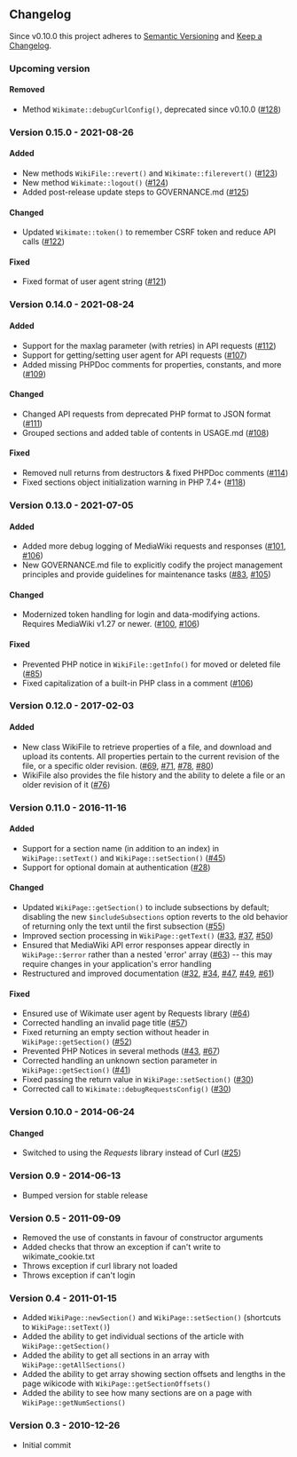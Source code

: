 ## Changelog

Since v0.10.0 this project adheres to [Semantic Versioning](http://semver.org/)
and [Keep a Changelog](http://keepachangelog.com/).

### Upcoming version

#### Removed

* Method `Wikimate::debugCurlConfig()`, deprecated since v0.10.0 ([#128])

### Version 0.15.0 - 2021-08-26

#### Added

* New methods `WikiFile::revert()` and `Wikimate::filerevert()` ([#123])
* New method `Wikimate::logout()` ([#124])
* Added post-release update steps to GOVERNANCE.md ([#125])

#### Changed

* Updated `Wikimate::token()` to remember CSRF token and reduce API calls ([#122])

#### Fixed

* Fixed format of user agent string ([#121])

### Version 0.14.0 - 2021-08-24

#### Added

* Support for the maxlag parameter (with retries) in API requests ([#112])
* Support for getting/setting user agent for API requests ([#107])
* Added missing PHPDoc comments for properties, constants, and more ([#109])

#### Changed

* Changed API requests from deprecated PHP format to JSON format ([#111])
* Grouped sections and added table of contents in USAGE.md ([#108])

#### Fixed

* Removed null returns from destructors & fixed PHPDoc comments ([#114])
* Fixed sections object initialization warning in PHP 7.4+ ([#118])

### Version 0.13.0 - 2021-07-05

#### Added

* Added more debug logging of MediaWiki requests and responses ([#101], [#106])
* New GOVERNANCE.md file to explicitly codify the project management principles and provide guidelines for maintenance tasks ([#83], [#105])

#### Changed

* Modernized token handling for login and data-modifying actions. Requires MediaWiki v1.27 or newer. ([#100], [#106])

#### Fixed

* Prevented PHP notice in `WikiFile::getInfo()` for moved or deleted file ([#85])
* Fixed capitalization of a built-in PHP class in a comment ([#106])

### Version 0.12.0 - 2017-02-03

#### Added

* New class WikiFile to retrieve properties of a file, and download and upload its contents.  All properties pertain to the current revision of the file, or a specific older revision. ([#69], [#71], [#78], [#80])
* WikiFile also provides the file history and the ability to delete a file or an older revision of it ([#76])

### Version 0.11.0 - 2016-11-16

#### Added

* Support for a section name (in addition to an index) in `WikiPage::setText()` and `WikiPage::setSection()` ([#45])
* Support for optional domain at authentication ([#28])

#### Changed

* Updated `WikiPage::getSection()` to include subsections by default; disabling the new `$includeSubsections` option reverts to the old behavior of returning only the text until the first subsection ([#55])
* Improved section processing in `WikiPage::getText()` ([#33], [#37], [#50])
* Ensured that MediaWiki API error responses appear directly in `WikiPage::$error` rather than a nested 'error' array ([#63]) -- this may require changes in your application's error handling
* Restructured and improved documentation ([#32], [#34], [#47], [#49], [#61])

#### Fixed

* Ensured use of Wikimate user agent by Requests library ([#64])
* Corrected handling an invalid page title ([#57])
* Fixed returning an empty section without header in `WikiPage::getSection()` ([#52])
* Prevented PHP Notices in several methods ([#43], [#67])
* Corrected handling an unknown section parameter in `WikiPage::getSection()` ([#41])
* Fixed passing the return value in `WikiPage::setSection()` ([#30])
* Corrected call to `Wikimate::debugRequestsConfig()` ([#30])

### Version 0.10.0 - 2014-06-24

#### Changed

* Switched to using the *Requests* library instead of Curl ([#25])

### Version 0.9 - 2014-06-13

* Bumped version for stable release

### Version 0.5 - 2011-09-09

* Removed the use of constants in favour of constructor arguments
* Added checks that throw an exception if can't write to wikimate_cookie.txt
* Throws exception if curl library not loaded
* Throws exception if can't login

### Version 0.4 - 2011-01-15

* Added `WikiPage::newSection()` and `WikiPage::setSection()` (shortcuts to `WikiPage::setText()`)
* Added the ability to get individual sections of the article with `WikiPage::getSection()`
* Added the ability to get all sections in an array with `WikiPage::getAllSections()`
* Added the ability to get array showing section offsets and lengths in the page wikicode with `WikiPage::getSectionOffsets()`
* Added the ability to see how many sections are on a page with `WikiPage::getNumSections()`

### Version 0.3 - 2010-12-26

* Initial commit

[#25]: https://github.com/hamstar/Wikimate/pull/25
[#28]: https://github.com/hamstar/Wikimate/pull/28
[#30]: https://github.com/hamstar/Wikimate/pull/30
[#32]: https://github.com/hamstar/Wikimate/pull/32
[#33]: https://github.com/hamstar/Wikimate/pull/33
[#34]: https://github.com/hamstar/Wikimate/pull/34
[#37]: https://github.com/hamstar/Wikimate/pull/37
[#41]: https://github.com/hamstar/Wikimate/pull/41
[#43]: https://github.com/hamstar/Wikimate/pull/43
[#45]: https://github.com/hamstar/Wikimate/pull/45
[#47]: https://github.com/hamstar/Wikimate/pull/47
[#49]: https://github.com/hamstar/Wikimate/pull/49
[#50]: https://github.com/hamstar/Wikimate/pull/50
[#52]: https://github.com/hamstar/Wikimate/pull/52
[#55]: https://github.com/hamstar/Wikimate/pull/55
[#57]: https://github.com/hamstar/Wikimate/pull/57
[#61]: https://github.com/hamstar/Wikimate/pull/61
[#63]: https://github.com/hamstar/Wikimate/pull/63
[#64]: https://github.com/hamstar/Wikimate/pull/64
[#67]: https://github.com/hamstar/Wikimate/pull/67
[#69]: https://github.com/hamstar/Wikimate/pull/69
[#71]: https://github.com/hamstar/Wikimate/pull/71
[#76]: https://github.com/hamstar/Wikimate/pull/76
[#78]: https://github.com/hamstar/Wikimate/pull/78
[#80]: https://github.com/hamstar/Wikimate/pull/80
[#83]: https://github.com/hamstar/Wikimate/pull/83
[#85]: https://github.com/hamstar/Wikimate/pull/85
[#100]: https://github.com/hamstar/Wikimate/pull/100
[#101]: https://github.com/hamstar/Wikimate/pull/101
[#105]: https://github.com/hamstar/Wikimate/pull/105
[#106]: https://github.com/hamstar/Wikimate/pull/106
[#107]: https://github.com/hamstar/Wikimate/pull/107
[#108]: https://github.com/hamstar/Wikimate/pull/108
[#109]: https://github.com/hamstar/Wikimate/pull/109
[#111]: https://github.com/hamstar/Wikimate/pull/111
[#112]: https://github.com/hamstar/Wikimate/pull/112
[#114]: https://github.com/hamstar/Wikimate/pull/114
[#118]: https://github.com/hamstar/Wikimate/pull/118
[#121]: https://github.com/hamstar/Wikimate/pull/121
[#122]: https://github.com/hamstar/Wikimate/pull/122
[#123]: https://github.com/hamstar/Wikimate/pull/123
[#124]: https://github.com/hamstar/Wikimate/pull/124
[#125]: https://github.com/hamstar/Wikimate/pull/125
[#128]: https://github.com/hamstar/Wikimate/pull/128
